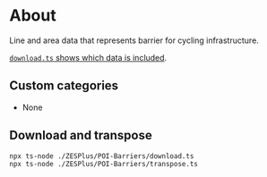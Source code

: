 # About

Line and area data that represents barrier for cycling infrastructure.

[`download.ts` shows which data is included](./download.ts).

## Custom categories

- None

## Download and transpose

```
npx ts-node ./ZESPlus/POI-Barriers/download.ts
npx ts-node ./ZESPlus/POI-Barriers/transpose.ts
```
